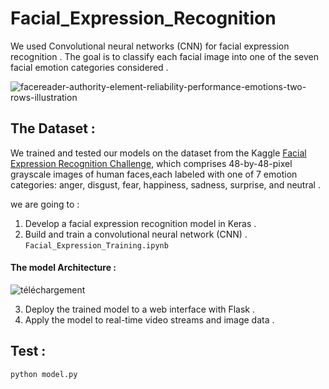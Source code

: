 # Facial_Expression_Recognition 

We used  Convolutional neural networks (CNN) for facial expression recognition . The goal is to classify each facial image into one of the seven facial emotion categories considered  .


![facereader-authority-element-reliability-performance-emotions-two-rows-illustration](https://user-images.githubusercontent.com/58151963/93064558-8e742300-f66f-11ea-8e9d-b1e5f2a2a4f3.jpg)

## **The Dataset  :**
We trained and tested our models on the dataset from the Kaggle [Facial Expression Recognition Challenge](https://www.kaggle.com/c/challenges-in-representation-learning-facial-expression-recognition-challenge/rules), which comprises 48-by-48-pixel grayscale images of human faces,each labeled with one of 7 emotion categories: anger, disgust, fear, happiness, sadness, surprise, and neutral .


we are going to :

1.  Develop a facial expression recognition model in Keras .
2.  Build and train a convolutional neural network (CNN) .
`Facial_Expression_Training.ipynb`

#### **The model Architecture :**


![téléchargement](https://user-images.githubusercontent.com/58151963/93069097-288a9a00-f675-11ea-8db1-7c4e0ce1e172.png)

3.  Deploy the trained model to a web interface with Flask .
4.  Apply the model to real-time video streams and image data .

## **Test :** 
`python model.py`

